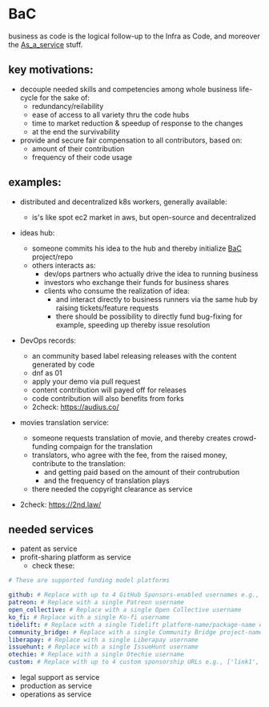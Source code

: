 # BaC

business as code is the logical follow-up to the Infra as Code, and moreover the [As_a_service](https://en.wikipedia.org/wiki/As_a_service) stuff.

## key motivations:

- decouple needed skills and competencies among whole business life-cycle for the sake of:
  - redundancy/reilability
  - ease of access to all variety thru the code hubs
  - time to market reduction & speedup of response to the changes 
  - at the end the survivability 
- provide and secure fair compensation to all contributors, based on:
  - amount of their contribution
  - frequency of their code usage

## examples:

- distributed and decentralized k8s workers, generally available:
  - is's like spot ec2 market in aws, but open-source and decentralized
  
- ideas hub:
  - someone commits his idea to the hub and thereby initialize [BaC](#BaC) project/repo
  - others interacts as:
    - dev/ops partners who actually drive the idea to running business
    - investors who exchange their funds for business shares
    - clients who consume the realization of idea:
      - and interact directly to business runners via the same hub by raising tickets/feature requests
      - there should be possibility to directly fund bug-fixing for example, speeding up thereby issue resolution
      
- DevOps records: 
  - an community based label releasing releases with the content generated by code
  - dnf as 01
  - apply your demo via pull request
  - content contribution will payed off for releases
  - code contribution will also benefits from forks
  - 2check: https://audius.co/


- movies translation service:
  - someone requests translation of movie, and thereby creates crowd-funding compaign for the translation  
  - translators, who agree with the fee, from the raised money, contribute to the translation:
    - and getting paid based on the amount of their contrubution
    - and the frequency of translation plays
  - there needed the copyright clearance as service
  
- 2check: https://2nd.law/
  
## needed services

- patent as service
- profit-sharing platform as service
  - check these:
```yaml
# These are supported funding model platforms

github: # Replace with up to 4 GitHub Sponsors-enabled usernames e.g., [user1, user2]
patreon: # Replace with a single Patreon username
open_collective: # Replace with a single Open Collective username
ko_fi: # Replace with a single Ko-fi username
tidelift: # Replace with a single Tidelift platform-name/package-name e.g., npm/babel
community_bridge: # Replace with a single Community Bridge project-name e.g., cloud-foundry
liberapay: # Replace with a single Liberapay username
issuehunt: # Replace with a single IssueHunt username
otechie: # Replace with a single Otechie username
custom: # Replace with up to 4 custom sponsorship URLs e.g., ['link1', 'link2']
 ```
- legal support as service
- production as service
- operations as service



